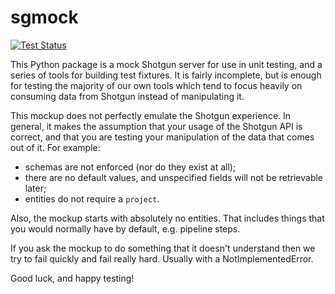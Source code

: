 # sgmock

[![Test Status](https://secure.travis-ci.org/westernx/sgmock.png)](http://travis-ci.org/westernx/sgmock)

This Python package is a mock Shotgun server for use in unit testing, and a series of tools for building test fixtures. It is fairly incomplete, but is enough for testing the majority of our own tools which tend to focus heavily on consuming data from Shotgun instead of manipulating it.

This mockup does not perfectly emulate the Shotgun experience. In general, it makes the assumption that your usage of the Shotgun API is correct, and that you are testing your manipulation of the data that comes out of it. For example:

- schemas are not enforced (nor do they exist at all);
- there are no default values, and unspecified fields will not be retrievable later;
- entities do not require a `project`.

Also, the mockup starts with absolutely no entities. That includes things that you would normally have by default, e.g. pipeline steps.

If you ask the mockup to do something that it doesn't understand then we try to fail quickly and fail really hard. Usually with a NotImplementedError.

Good luck, and happy testing!